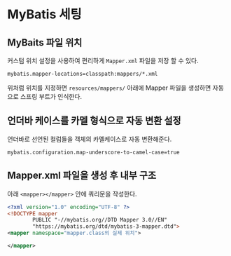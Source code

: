# MyBatis 세팅

## MyBaits 파일 위치

커스텀 위치 설정을 사용하여 편리하게 `Mapper.xml` 파일을 저장 할 수 있다.

```properties
mybatis.mapper-locations=classpath:mappers/*.xml
```

위처럼 위치를 지정하면 `resources/mappers/` 아래에 Mapper 파일을 생성하면 자동으로 스프링 부트가 인식한다.

## 언더바 케이스를 카멜 형식으로 자동 변환 설정

언더바로 선언된 컬럼들을 객체의 카멜케이스로 자동 변환해준다.

```properties
mybatis.configuration.map-underscore-to-camel-case=true
```

## Mapper.xml 파일을 생성 후 내부 구조

아래 `<mapper></mapper>` 안에 쿼리문을 작성한다.

```xml
<?xml version="1.0" encoding="UTF-8" ?>
<!DOCTYPE mapper
        PUBLIC "-//mybatis.org//DTD Mapper 3.0//EN"
        "https://mybatis.org/dtd/mybatis-3-mapper.dtd">
<mapper namespace="mapper.class의 실제 위치">

</mapper>
```